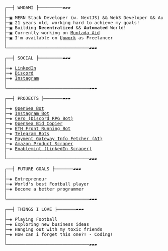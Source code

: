 <pre>

┌──┤ WHOAMI ├─────────▰▰▰
│
├─▣ MERN Stack Developer (w. NextJS) && Web3 Developer && Automation Expert
├─▣ 21 years old, working hard to achieve my goals!
├─▣ Building <b>Decentralized</b> && <b>Automated</b> World!
├─▣ Currently working on <a href='https://muntadaaid.org'>Muntada Aid</a>
├─▣ I'm available on <a href="https://www.upwork.com/freelancers/~01c25b9d2e61d1a697">Upwork</a> as Freelancer
│
└───────────────────────────────▰▰▰

┌──┤ SOCIAL ├─────────▰▰▰
│
├─◈ <a href="https://www.linkedin.com/in/sajawal-fareedi/">LinkedIn</a>
├─◈ <a href="https://discord.com/users/942686625320804403">Discord</a>
├─◈ <a href="https://www.instagram.com/sajawal_fareedi">Instagram</a>
│
└───────────────────────────────▰▰▰

┌──┤ PROJECTS ├───────▰▰▰
│
├─◈ <a href="https://github.com/SajawalFareedi/OpenSea-NFT-Buyer">OpenSea Bot</a>
├─◈ <a href="https://github.com/SajawalFareedi/insta-scrapper">Instagram Bot</a>
├─◈ <a href="https://github.com/SajawalFareedi/cero-discord-bot">Cero (Discord RPG Bot)</a>
├─◈ <a href="https://github.com/SajawalFareedi/OpenSea_bid_copier">OpenSea Bid Copier</a>
├─◈ <a href="https://github.com/SajawalFareedi/wallet-front-running-bot">ETH Front Running Bot</a>
├─◈ <a href="https://github.com/SajawalFareedi/different_telegram_bots">Telegram Bots</a>
├─◈ <a href="https://github.com/SajawalFareedi/ai_bot_payment_fetcher">Payment Gateway Info Fetcher (AI)</a>
├─◈ <a href="https://github.com/SajawalFareedi/amazon-scraping-bot">Amazon Product Scraper</a>
├─◈ <a href="https://github.com/SajawalFareedi/enablemint">Enablemint (LinkedIn Scraper)</a>
│
└───────────────────────────────▰▰▰

┌──┤ FUTURE GOALS ├───────▰▰▰
│
├─◈ Entrepreneur
├─◈ World's best Football player
├─◈ Become a better programmer
│
└───────────────────────────────▰▰▰

┌──┤ THINGS I LOVE ├───────▰▰▰
│
├─◈ Playing Football
├─◈ Exploring new business ideas
├─◈ Hanging out with my toxic friends
├─◈ How can i forget this one?! - Coding!
│
└───────────────────────────────▰▰▰
</pre>
